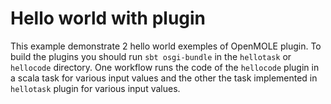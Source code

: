 # Hello world with plugin

This example demonstrate 2 hello world exemples of OpenMOLE plugin. To build the plugins you should run `sbt osgi-bundle` in the `hellotask` or `hellocode` directory. One workflow runs the code of the `hellocode` plugin in a scala task for various input values and the other the task implemented in `hellotask` plugin for various input values.

